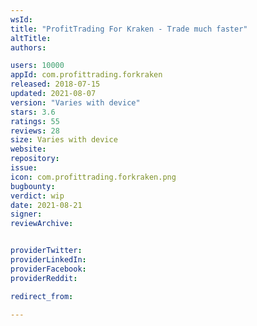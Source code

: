 ```yaml
---
wsId: 
title: "ProfitTrading For Kraken - Trade much faster"
altTitle: 
authors:

users: 10000
appId: com.profittrading.forkraken
released: 2018-07-15
updated: 2021-08-07
version: "Varies with device"
stars: 3.6
ratings: 55
reviews: 28
size: Varies with device
website: 
repository: 
issue: 
icon: com.profittrading.forkraken.png
bugbounty: 
verdict: wip
date: 2021-08-21
signer: 
reviewArchive:


providerTwitter: 
providerLinkedIn: 
providerFacebook: 
providerReddit: 

redirect_from:

---
```




